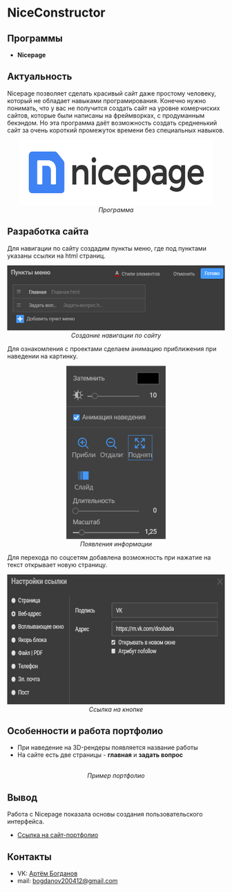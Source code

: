 # NiceConstructor
## Программы
- **Nicepage**
## Актуальность
Nicepage позволяет сделать красивый сайт даже простому человеку, который не обладает навыками програмирования. Конечно нужно понимать, что у вас не получится создать сайт на уровне комерчиских сайтов, которые были написаны на фреймворках, с продуманным бекэндом. Но эта программа даёт возможность создать средненький сайт за очень короткий промежуток времени без специальных навыков.
<p align="center">
<img src="Examples/nice.png" width="450" height="150" alt=""><br>
<i>Программа</i>
</p>  

## Разработка сайта 

Для навигации по сайту создадим пункты меню, где под пунктами указаны ссылки на html страниц.

<p align="center">
<img src="Examples/Навигация.png" width="550" height="150" alt=""><br>
<i>Создание навигации по сайту</i>
</p> 

Для ознакомления с проектами сделаем анимацию приближения при наведении на картинку.

<p align="center">
<img src="Examples/Наведение на текст.png" width="230" height="400" alt=""><br>
<i>Появления информации</i>
</p> 

Для перехода по соцсетям добавлена возможность при нажатие на текст открывает новую страницу.

<p align="center">
<img src="https://github.com/Se4wolf/NiceConstructor/blob/main/Examples/C%D1%81%D1%8B%D0%BB%D0%BA%D0%B0.png" width="530" height="300" alt=""><br>
<i>Ссылка на кнопке</i>
</p> 



## Особенности и работа портфолио

* При наведение на 3D-рендеры появляется название работы
* На сайте есть две страницы - **главная** и **задать вопрос**


<p align="center">
<img src="Examples/NiceGIF.gif" alt=""><br>
<i>Пример портфолио</i>
</p>

## Вывод

Работа с Nicepage показала основы создания пользовательского интерфейса.

* <a href="https://xn--80aabfdg3dffeyy9q.nicepage.io/">Ссылка на сайт-портфолио</a>

## Контакты
* VK: <a href="https://vk.com/doobada">Артём Богданов</a>
* mail: bogdanov200412@gmail.com
